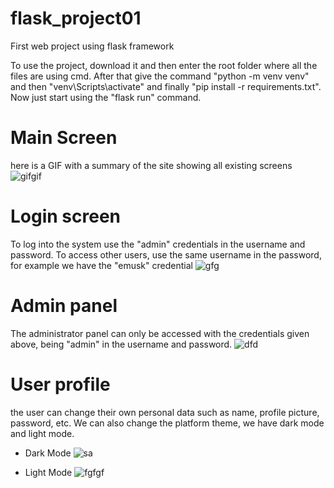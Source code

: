 # flask_project01
First web project using flask framework

To use the project, download it and then enter the root folder where all the files are using cmd. After that give the command "python -m venv venv" and then "venv\Scripts\activate" and finally "pip install -r requirements.txt". Now just start using the "flask run" command.

# Main Screen
here is a GIF with a summary of the site showing all existing screens
![gifgif](https://user-images.githubusercontent.com/77591040/146306147-ba2a6d99-e0ed-48ee-9211-8d3e40d37c64.gif)

# Login screen
To log into the system use the "admin" credentials in the username and password. To access other users, use the same username in the password, for example we have the "emusk" credential
![gfg](https://user-images.githubusercontent.com/77591040/146306375-2a0d317b-bd29-4c85-b381-119e55a9d918.PNG)

# Admin panel
The administrator panel can only be accessed with the credentials given above, being "admin" in the username and password.
![dfd](https://user-images.githubusercontent.com/77591040/146306532-8768e018-41a4-4254-8694-db75e5438ac0.PNG)

# User profile
the user can change their own personal data such as name, profile picture, password, etc. We can also change the platform theme, we have dark mode and light mode.
* Dark Mode
![sa](https://user-images.githubusercontent.com/77591040/146306717-48caca8e-cf54-467a-bda3-eb4cc706264b.png)

* Light Mode
![fgfgf](https://user-images.githubusercontent.com/77591040/146306898-3a8fa0d9-eadd-4a46-b668-6f0516b221ea.PNG)
